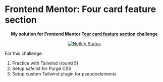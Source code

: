 # Frontend Mentor: Four card feature section

<p align="center"><strong align="center">My solution for Frontend Mentor <a href="https://www.frontendmentor.io/challenges/four-card-feature-section-weK1eFYK">Four card feature section</a> challenge</strong></p>

<p align="center">
  <a href="https://app.netlify.com/sites/p1t1ch-fm-four-card-feature-section/deploys">
    <img
      src="https://api.netlify.com/api/v1/badges/ceba7abc-9905-48fe-8d45-78e33dd49f59/deploy-status"
      alt="Netlify Status"
    />
  </a>
</p>

For this challenge:

1. Practice with Tailwind (round 5)
1. Setup safelist for Purge CSS
1. Setup custom Tailwind plugin for pseudoelements
